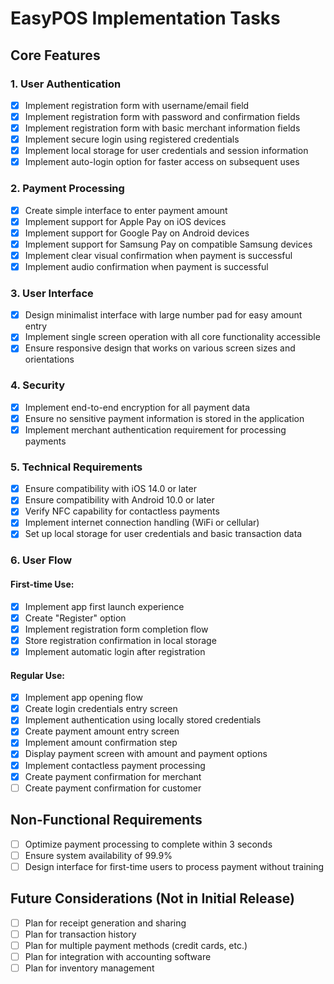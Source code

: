 # EasyPOS Implementation Tasks

## Core Features

### 1. User Authentication
- [x] Implement registration form with username/email field
- [x] Implement registration form with password and confirmation fields
- [x] Implement registration form with basic merchant information fields
- [x] Implement secure login using registered credentials
- [x] Implement local storage for user credentials and session information
- [x] Implement auto-login option for faster access on subsequent uses

### 2. Payment Processing
- [x] Create simple interface to enter payment amount
- [x] Implement support for Apple Pay on iOS devices
- [x] Implement support for Google Pay on Android devices
- [x] Implement support for Samsung Pay on compatible Samsung devices
- [x] Implement clear visual confirmation when payment is successful
- [x] Implement audio confirmation when payment is successful

### 3. User Interface
- [x] Design minimalist interface with large number pad for easy amount entry
- [x] Implement single screen operation with all core functionality accessible
- [x] Ensure responsive design that works on various screen sizes and orientations

### 4. Security
- [x] Implement end-to-end encryption for all payment data
- [x] Ensure no sensitive payment information is stored in the application
- [x] Implement merchant authentication requirement for processing payments

### 5. Technical Requirements
- [x] Ensure compatibility with iOS 14.0 or later
- [x] Ensure compatibility with Android 10.0 or later
- [x] Verify NFC capability for contactless payments
- [x] Implement internet connection handling (WiFi or cellular)
- [x] Set up local storage for user credentials and basic transaction data

### 6. User Flow

#### First-time Use:
- [x] Implement app first launch experience
- [x] Create "Register" option
- [x] Implement registration form completion flow
- [x] Store registration confirmation in local storage
- [x] Implement automatic login after registration

#### Regular Use:
- [x] Implement app opening flow
- [x] Create login credentials entry screen
- [x] Implement authentication using locally stored credentials
- [x] Create payment amount entry screen
- [x] Implement amount confirmation step
- [x] Display payment screen with amount and payment options
- [x] Implement contactless payment processing
- [x] Create payment confirmation for merchant
- [ ] Create payment confirmation for customer

## Non-Functional Requirements
- [ ] Optimize payment processing to complete within 3 seconds
- [ ] Ensure system availability of 99.9%
- [ ] Design interface for first-time users to process payment without training

## Future Considerations (Not in Initial Release)
- [ ] Plan for receipt generation and sharing
- [ ] Plan for transaction history
- [ ] Plan for multiple payment methods (credit cards, etc.)
- [ ] Plan for integration with accounting software
- [ ] Plan for inventory management
